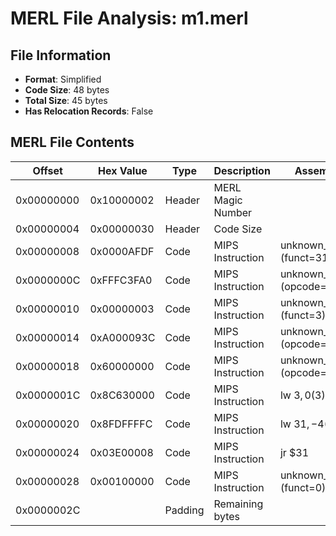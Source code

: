 # MERL File Analysis: m1.merl

## File Information

- **Format**: Simplified
- **Code Size**: 48 bytes
- **Total Size**: 45 bytes
- **Has Relocation Records**: False

## MERL File Contents

| Offset | Hex Value | Type | Description | Assembly |
|--------|-----------|------|-------------|----------|
| 0x00000000 | 0x10000002 | Header | MERL Magic Number |  |
| 0x00000004 | 0x00000030 | Header | Code Size |  |
| 0x00000008 | 0x0000AFDF | Code | MIPS Instruction | unknown_r_type (funct=31) |
| 0x0000000C | 0xFFFC3FA0 | Code | MIPS Instruction | unknown_i_type (opcode=63) |
| 0x00000010 | 0x00000003 | Code | MIPS Instruction | unknown_r_type (funct=3) |
| 0x00000014 | 0xA000093C | Code | MIPS Instruction | unknown_i_type (opcode=40) |
| 0x00000018 | 0x60000000 | Code | MIPS Instruction | unknown_i_type (opcode=24) |
| 0x0000001C | 0x8C630000 | Code | MIPS Instruction | lw $3, 0($3) |
| 0x00000020 | 0x8FDFFFFC | Code | MIPS Instruction | lw $31, -4($30) |
| 0x00000024 | 0x03E00008 | Code | MIPS Instruction | jr $31 |
| 0x00000028 | 0x00100000 | Code | MIPS Instruction | unknown_r_type (funct=0) |
| 0x0000002C | <incomplete> | Padding | Remaining bytes | |
